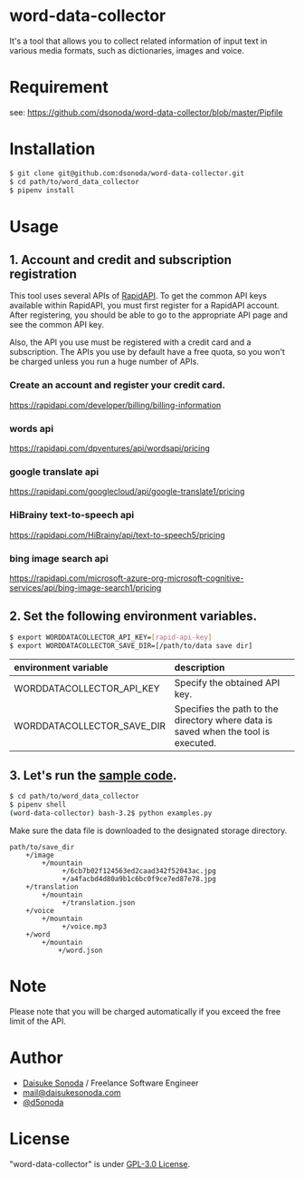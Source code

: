 # word-data-collector
It's a tool that allows you to collect related information of input text in various media formats, such as dictionaries, images and voice.

# Requirement

see: https://github.com/dsonoda/word-data-collector/blob/master/Pipfile

# Installation

```bash
$ git clone git@github.com:dsonoda/word-data-collector.git
$ cd path/to/word_data_collector
$ pipenv install
```

# Usage
## 1. Account and credit and subscription registration  
This tool uses several APIs of [RapidAPI](https://rapidapi.com/). To get the common API keys available within RapidAPI, you must first register for a RapidAPI account. After registering, you should be able to go to the appropriate API page and see the common API key.  
  
Also, the API you use must be registered with a credit card and a subscription. The APIs you use by default have a free quota, so you won't be charged unless you run a huge number of APIs.  

### Create an account and register your credit card.  
https://rapidapi.com/developer/billing/billing-information  

### words api  
https://rapidapi.com/dpventures/api/wordsapi/pricing  

### google translate api  
https://rapidapi.com/googlecloud/api/google-translate1/pricing  

### HiBrainy text-to-speech api  
https://rapidapi.com/HiBrainy/api/text-to-speech5/pricing  

### bing image search api  
https://rapidapi.com/microsoft-azure-org-microsoft-cognitive-services/api/bing-image-search1/pricing  


## 2. Set the following environment variables.  

```bash
$ export WORDDATACOLLECTOR_API_KEY=[rapid-api-key]
$ export WORDDATACOLLECTOR_SAVE_DIR=[/path/to/data save dir]
```

|environment variable|description|
|:---|:---|
|WORDDATACOLLECTOR_API_KEY|Specify the obtained API key.|
|WORDDATACOLLECTOR_SAVE_DIR|Specifies the path to the directory where data is saved when the tool is executed.|

## 3. Let's run the [sample code](https://github.com/dsonoda/word-data-collector/blob/master/word_data_collector/examples.py).  

```bash
$ cd path/to/word_data_collector
$ pipenv shell
(word-data-collector) bash-3.2$ python examples.py
```

Make sure the data file is downloaded to the designated storage directory.

```
path/to/save_dir
    +/image
        +/mountain
             +/6cb7b02f124563ed2caad342f52043ac.jpg
             +/a4facbd4d80a9b1c6bc0f9ce7ed87e78.jpg
    +/translation
        +/mountain
             +/translation.json
    +/voice
        +/mountain
             +/voice.mp3
    +/word
        +/mountain
            +/word.json
```

# Note
Please note that you will be charged automatically if you exceed the free limit of the API.  
 
# Author
* [Daisuke Sonoda](https://daisukesonoda.com/) / Freelance Software Engineer  
* [mail@daisukesonoda.com](mail@daisukesonoda.com)  
* [@d5onoda](https://twitter.com/d5onoda)  
 
# License
"word-data-collector" is under [GPL-3.0 License](https://github.com/dsonoda/word-data-collector/blob/master/LICENSE).

